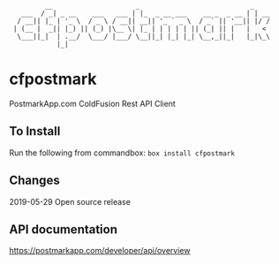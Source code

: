 ```
         __                     _                            _    
   ___  / _| _ __    ___   ___ | |_  _ __ ___    __ _  _ __ | | __
  / __|| |_ | '_ \  / _ \ / __|| __|| '_ ` _ \  / _` || '__|| |/ /
 | (__ |  _|| |_) || (_) |\__ \| |_ | | | | | || (_| || |   |   < 
  \___||_|  | .__/  \___/ |___/ \__||_| |_| |_| \__,_||_|   |_|\_\
            |_|                                                   
```
# cfpostmark
PostmarkApp.com ColdFusion Rest API Client

## To Install
Run the following from commandbox:
`box install cfpostmark`

## Changes
2019-05-29 Open source release

## API documentation
https://postmarkapp.com/developer/api/overview

